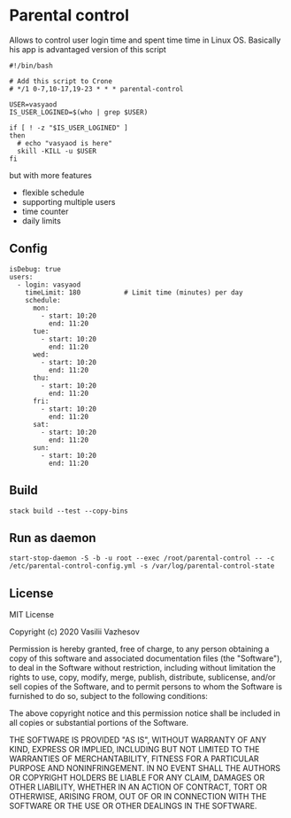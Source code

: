 # Parental control

Allows to control user login time and spent time time in Linux OS. Basically his app is advantaged version of this script

```
#!/bin/bash

# Add this script to Crone
# */1 0-7,10-17,19-23 * * * parental-control

USER=vasyaod
IS_USER_LOGINED=$(who | grep $USER)

if [ ! -z "$IS_USER_LOGINED" ]
then
  # echo "vasyaod is here"
  skill -KILL -u $USER
fi
```

but with more features

  * flexible schedule 
  * supporting multiple users 
  * time counter
  * daily limits

## Config 

```
isDebug: true
users:
  - login: vasyaod
    timeLimit: 180           # Limit time (minutes) per day 
    schedule:
      mon:
        - start: 10:20
          end: 11:20
      tue:
        - start: 10:20
          end: 11:20
      wed:
        - start: 10:20
          end: 11:20
      thu:
        - start: 10:20
          end: 11:20
      fri:
        - start: 10:20
          end: 11:20
      sat:
        - start: 10:20
          end: 11:20
      sun:
        - start: 10:20
          end: 11:20
```

## Build

```
stack build --test --copy-bins
```

## Run as daemon

```
start-stop-daemon -S -b -u root --exec /root/parental-control -- -c /etc/parental-control-config.yml -s /var/log/parental-control-state
```

## License

MIT License

Copyright (c) 2020 Vasilii Vazhesov

Permission is hereby granted, free of charge, to any person obtaining a copy
of this software and associated documentation files (the "Software"), to deal
in the Software without restriction, including without limitation the rights
to use, copy, modify, merge, publish, distribute, sublicense, and/or sell
copies of the Software, and to permit persons to whom the Software is
furnished to do so, subject to the following conditions:

The above copyright notice and this permission notice shall be included in all
copies or substantial portions of the Software.

THE SOFTWARE IS PROVIDED "AS IS", WITHOUT WARRANTY OF ANY KIND, EXPRESS OR
IMPLIED, INCLUDING BUT NOT LIMITED TO THE WARRANTIES OF MERCHANTABILITY,
FITNESS FOR A PARTICULAR PURPOSE AND NONINFRINGEMENT. IN NO EVENT SHALL THE
AUTHORS OR COPYRIGHT HOLDERS BE LIABLE FOR ANY CLAIM, DAMAGES OR OTHER
LIABILITY, WHETHER IN AN ACTION OF CONTRACT, TORT OR OTHERWISE, ARISING FROM,
OUT OF OR IN CONNECTION WITH THE SOFTWARE OR THE USE OR OTHER DEALINGS IN THE
SOFTWARE.